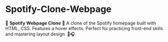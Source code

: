 # Spotify-Clone-Webpage
🌟 **Spotify Webpage Clone** 🎵   A clone of the Spotify homepage built with HTML, CSS. Features a hover effects. Perfect for practicing front-end skills and mastering layout design. 🚀🎧
